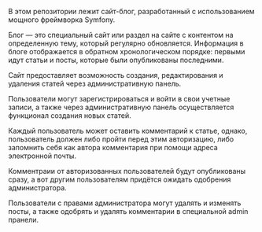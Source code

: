 В этом репозитории лежит сайт-блог, разработанный с использованием мощного фреймворка Symfony.

Блог — это специальный сайт или раздел на сайте с контентом на определенную тему, который регулярно обновляется. 
Информация в блоге отображается в обратном хронологическом порядке: первыми идут статьи и посты, которые были опубликованы последними. 

Сайт предоставляет возможность создания, редактирования и удаления статей через административную панель.

Пользователи могут зарегистрироваться и войти в свои учетные записи, а также через административную панель осуществляется функционал создания новых статей.

Каждый пользователь может оставить комментарий к статье, однако, пользователь должен либо пройти перед этим авторизацию, либо запомнить себя как автора комментария при помощи адреса электронной почты. 

Комментраии от авторизованных пользователей будут опубликованы сразу, а вот другим пользователям придётся ожидать одобрения администратора.

Пользователи с правами администратора могут удалять и изменять посты, а также одобрять и удалять комментарии в специальной admin пранели.
